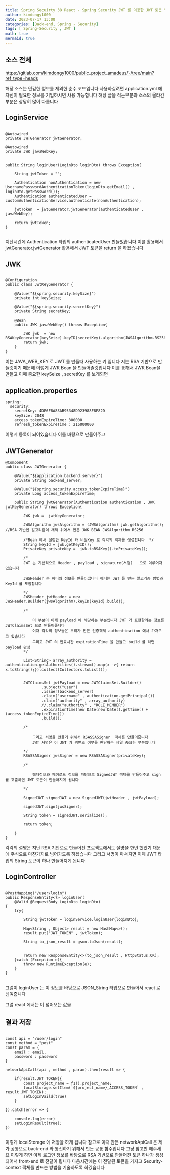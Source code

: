 ```yaml
---
title: Spring Secuirty 38 React - Spring Security JWT 를 이용한 JWT 토큰 발급2
author: kimdongy1000
date: 2023-07-17 13:00
categories: [Back-end, Spring - Security]
tags: [ Spring-Security , JWT ]
math: true
mermaid: true
---
```



## 소스 전체
<https://gitlab.com/kimdongy1000/public_project_amadeus/-/tree/main?ref_type=heads>

해당 소스는 민감한 정보를 제외한 순수 코드입니다 사용하실려면 application.yml 에 자신이 필요한 정보를 기입하시면 사용 가능합니다 
해당 글을 적는부분과 소스의 올라간 부분은 상당히 많이 다릅니다 


## LoginService
```

@Autowired
private JWTGenerator jwtGenerator;

@Autowired
private JWK javaWebKey;


public String loginUser(LoginDto loginDto) throws Exception{

    String jwtToken = "";

    Authentication nonAuthentication = new UsernamePasswordAuthenticationToken(loginDto.getEmail() , loginDto.getPassword());
    Authentication authenticatedUser = customAuthenticationService.authenticate(nonAuthentication);

    jwtToken  = jwtGenerator.jwtGenerator(authenticatedUser , javaWebKey);

    return jwtToken;
}


```

지난시간에 Authentication 타입의 authenticatedUser 만들었습니다 이를 활용해서 jwtGenerator.jwtGenerator 활용해서 JWT 토큰을 return 을 하겠습니다

## JWK

```

@Configuration
public class JwtKeyGenerator {

    @Value("${spring.security.keySize}")
    private int keySeize;

    @Value("${spring.security.secretKey}")
    private String secretKey;

    @Bean
    public JWK javaWebKey() throws Exception{

        JWK jwk  = new RSAKeyGenerator(keySeize).keyID(secretKey).algorithm(JWSAlgorithm.RS256).generate();
        return jwk;
    }
}

```

이는 JAVA_WEB_KEY 로 JWT 를 만들때 사용하는 키 입니다 저는 RSA 기반으로 만들것이기 때문에 이렇게 JWK Bean 을 만들어줄것입니다 이를 통해서 JWK Bean을  만들고 이때 
중요한 keySeize , secretKey 를 보게되면

## application.properties
```
spring:
  security:
    secretKey: 4DE6F8A83AB95348D923988F8F82D
    keySize: 2048
    access_tokenExpireTime: 300000
    refresh_tokenExpireTime : 216000000

```

이렇게 등록이 되어있습니다 이를 바탕으로 만들어주고 

## JWTGenerator

```
@Component
public class JWTGenerator {

    @Value("${application.backend.server}")
    private String backend_server;

    @Value("${spring.security.access_tokenExpireTime}")
    private Long access_tokenExpireTime;

    public String jwtGenerator(Authentication authentication , JWK jwtKeyGenerator) throws Exception{

        JWK jwk =  jwtKeyGenerator;

        JWSAlgorithm jwsAlgorithm = (JWSAlgorithm) jwk.getAlgorithm(); //RSA 기반인 알고리즘이 채택 위에서 만든 JWK BEAN JWSAlgorithm.RS256
       
        /*Bean 에서 설정한 KeyId 와 비밀Key 로 각각의 객체를 생성합니다  */
        String keyId = jwk.getKeyID();
        PrivateKey privateKey =  jwk.toRSAKey().toPrivateKey();
        
        /*
        JWT 는 기본적으로 Header , payload , signature(서명)   으로 이루어져 있습니다

        JWSHeader 는 헤더의 정보를 만들어냅니다 헤더는 JWT 를 만든 알고리즘 방법과 KeyId 를 포함합니다

        */
        JWSHeader jwtHeader = new JWSHeader.Builder(jwsAlgorithm).keyID(keyId).build();

        /*

            이 부분이 이제 payload 에 해당하는 부분입니다 JWT 가 표현할려는 정보를 JWTClaimsSet 으로 만들어줍니다
            이때 각각의 정보들은 우리가 만든 인증객체 authentication 에서 가져오고 있습니다
            그리고 JWT 의 만료시간 expirationTime 을 만들고 build 를 하면 payload 완성
        */

        List<String> array_authority =  authentication.getAuthorities().stream().map(x ->{ return x.toString();}).collect(Collectors.toList());


        JWTClaimsSet jwtPayload = new JWTClaimsSet.Builder()
                .subject("user")
                .issuer(backend_server)
                .claim("username" , authentication.getPrincipal())
                .claim("authority" , array_authority)
                //.claim("authority" , "ROLE_MEMBER")
                .expirationTime(new Date(new Date().getTime() +(access_tokenExpireTime)))
                .build();

        /*

            그리고 서명을 만들기 위해서 RSASSASigner  객체를 만들어줍니다
            JWT 서명은 이 JWT 가 위변조 여부를 판단하는 제일 중요한 부분입니다

        */
        RSASSASigner jwsSigner = new RSASSASigner(privateKey);

        /*

            헤더정보와 페이로드 정보를 파탕으로 SignedJWT 객체를 만들어주고 sign 를 호출하면 JWT 토큰이 만들어지게 됩니다

        */

        SignedJWT signedJWT = new SignedJWT(jwtHeader , jwtPayload);

        signedJWT.sign(jwsSigner);

        String token = signedJWT.serialize();

        return token;

    }
}

```
각각의 설명은 지난 RSA 기반으로 만들어진 프로젝트에서도 설명을 한번 했었기 대문에 주석으로 마찬가지로 넘어가도록 하겠습니다 그리고 서명이 마쳐지면 이제 JWT 타입의 String 토큰이 하나 만들어지게 됩니다 

## LoginController
```

@PostMapping("/user/login")
public ResponseEntity<?> loginUser(
    @Valid @RequestBody LoginDto loginDto)
{
    try{

        String jwtToken = loginService.loginUser(loginDto);

        Map<String , Object> result = new HashMap<>();
        result.put("JWT_TOKEN" , jwtToken);

        String to_json_result = gson.toJson(result);


        return new ResponseEntity<>(to_json_result , HttpStatus.OK);
    }catch (Exception e){
        throw new RuntimeException(e);
    }
}


```

그럼이 loginUser 는 이 정보를 바탕으로 JSON_String 타입으로 만들어서 react 로 넘여줍니다

그럼 react 에서는 이 넘어오는 값을

## 결과 저장
```

const api = "/user/login"
const method = "post"
const param = {
    email : email,
    password : password
}

networkApiCall(api , method , param).then(result => {

    if(result.JWT_TOKEN){
        const project_name = f1().project_name;
        localStorage.setItem(`${project_name}_ACCESS_TOKEN` , result.JWT_TOKEN);
        setLogInVaild(true)
    }

}).catch(error => {

    console.log(error)
    setLoginResult(true);
})


```

이렇게 localStorage 에 저장을 하게 됩니다 참고로 이때 만든 networkApiCall 은 제가 공통으로 back-end 와 통신하기 위해서 만든 공통 함수입니다 그냥 참고만 해주세요
이렇게 하면 이제 로그인 정보를 바탕으로 RSA 기반으로 만들어진 토큰 하나가 생성되어서 front-end 로 전달이 됩니다 다음시간에는 이 전달된 토큰을 가지고 Security-context 객체를 만드는 방법을 기술하도록 하겠습니다 




